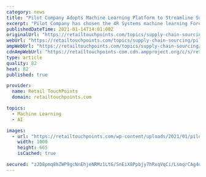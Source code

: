 ```yaml
---
category: news
title: "Pilot Company Adopts Machine Learning Platform to Streamline Supply Chain Management"
excerpt: "Pilot Company has chosen the 4R Systems machine learning Forecasting and Replenishment Solution to power logistics at its 750 Pilot Flying J travel centers in the U.S. and Canada. The system is expected to provide a more consistent and efficient solution to help maximize inventory and sales."
publishedDateTime: 2021-01-14T14:01:00Z
originalUrl: "https://retailtouchpoints.com/topics/supply-chain-sourcing/pilot-company-adopts-machine-learning-platform-to-streamline-supply-chain-management"
webUrl: "https://retailtouchpoints.com/topics/supply-chain-sourcing/pilot-company-adopts-machine-learning-platform-to-streamline-supply-chain-management"
ampWebUrl: "https://retailtouchpoints.com/topics/supply-chain-sourcing/pilot-company-adopts-machine-learning-platform-to-streamline-supply-chain-management/amp"
cdnAmpWebUrl: "https://retailtouchpoints-com.cdn.ampproject.org/c/s/retailtouchpoints.com/topics/supply-chain-sourcing/pilot-company-adopts-machine-learning-platform-to-streamline-supply-chain-management/amp"
type: article
quality: 82
heat: 82
published: true

provider:
  name: Retail TouchPoints
  domain: retailtouchpoints.com

topics:
  - Machine Learning
  - AI

images:
  - url: "https://retailtouchpoints.com/wp-content/uploads/2021/01/pilot-flying-j.jpg"
    width: 1000
    height: 665
    isCached: true

secured: "zJD8pmq8hZWP9gcNnEhjeNRMz1LtG/SnEiX8Ppbjy7hRxqVqCi/LsmqrCAg4dNIYTU3YWi5SsBCd7Lqz1bJUjMwi2hqcNHcuFht4/FHMbbkQWElmideW/jOB+P6LoqH2B10wX6YQycjYCOwoBGXK19mBL4o7H7eFp+XzHkNCwjicorqdaj8H4D17pq0VPCvcCu/P5GmeUSgb+8iM04OAy7ImmhI8H4Y/ZMWr5r4LXSwXigjaX9vwYGa+dAFR0ApyEopq5TKz/RjeT0VjJSfjGCkaWSyfq3RVLDKOkzSgOBWcm1I4YaeMEOAtVdRv7EjDBSSoyCADj5J9WE3xZmY2ISxeuTQ2z54O6WgZlmmArZI=;v9DWTy9rQ+aWGuVuU1ovDA=="
---
```


